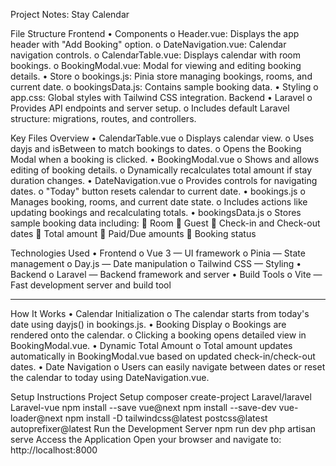 Project Notes: Stay Calendar

 File Structure
Frontend
•	Components
o	Header.vue: Displays the app header with "Add Booking" option.
o	DateNavigation.vue: Calendar navigation controls.
o	CalendarTable.vue: Displays calendar with room bookings.
o	BookingModal.vue: Modal for viewing and editing booking details.
•	Store
o	bookings.js: Pinia store managing bookings, rooms, and current date.
o	bookingsData.js: Contains sample booking data.
•	Styling
o	app.css: Global styles with Tailwind CSS integration.
Backend
•	Laravel
o	Provides API endpoints and server setup.
o	Includes default Laravel structure: migrations, routes, and controllers.

 Key Files Overview
•	CalendarTable.vue
o	Displays calendar view.
o	Uses dayjs and isBetween to match bookings to dates.
o	Opens the Booking Modal when a booking is clicked.
•	BookingModal.vue
o	Shows and allows editing of booking details.
o	Dynamically recalculates total amount if stay duration changes.
•	DateNavigation.vue
o	Provides controls for navigating dates.
o	"Today" button resets calendar to current date.
•	bookings.js
o	Manages booking, rooms, and current date state.
o	Includes actions like updating bookings and recalculating totals.
•	bookingsData.js
o	Stores sample booking data including:
	Room
	Guest
	Check-in and Check-out dates
	Total amount
	Paid/Due amounts
	Booking status

 Technologies Used
•	Frontend
o	Vue 3 — UI framework
o	Pinia — State management
o	Day.js — Date manipulation
o	Tailwind CSS — Styling
•	Backend
o	Laravel — Backend framework and server
•	Build Tools
o	Vite — Fast development server and build tool
________________________________________
 How It Works
•	Calendar Initialization
o	The calendar starts from today's date using dayjs() in bookings.js.
•	Booking Display
o	Bookings are rendered onto the calendar.
o	Clicking a booking opens detailed view in BookingModal.vue.
•	Dynamic Total Amount
o	Total amount updates automatically in BookingModal.vue based on updated check-in/check-out dates.
•	Date Navigation
o	Users can easily navigate between dates or reset the calendar to today using DateNavigation.vue.

Setup Instructions
Project Setup
composer create-project Laravel/laravel Laravel-vue
npm install --save vue@next
npm install --save-dev vue-loader@next
npm install -D tailwindcss@latest postcss@latest autoprefixer@latest
Run the Development Server
npm run dev
php artisan serve
Access the Application
Open your browser and navigate to:
http://localhost:8000

